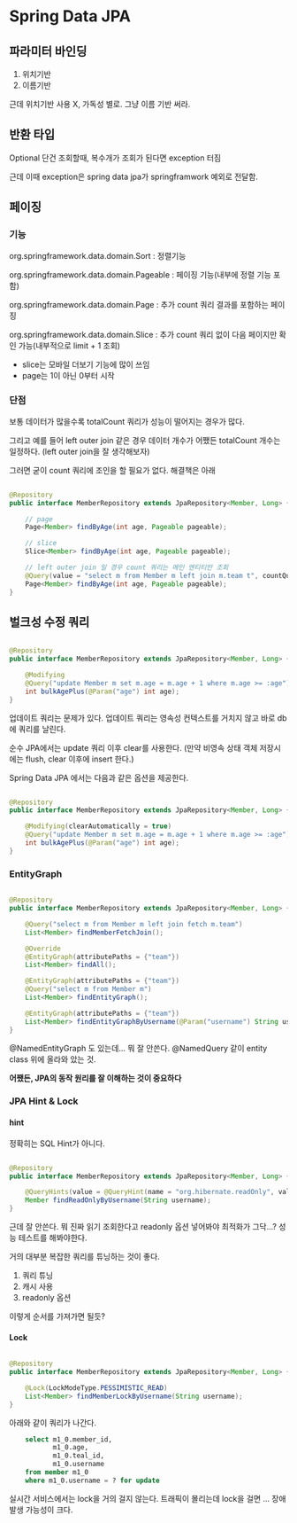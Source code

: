 # Spring Data JPA

## 파라미터 바인딩

1) 위치기반
2) 이름기반

근데 위치기반 사용 X, 가독성 별로. 그냥 이름 기반 써라.

## 반환 타입

Optional<T> 단건 조회할때, 복수개가 조회가 된다면 exception 터짐

근데 이때 exception은 spring data jpa가 springframwork 예외로 전달함.

## 페이징

### 기능

org.springframework.data.domain.Sort : 정렬기능

org.springframework.data.domain.Pageable : 페이징 기능(내부에 정렬 기능 포함)

org.springframework.data.domain.Page : 추가 count 쿼리 결과를 포함하는 페이징

org.springframework.data.domain.Slice : 추가 count 쿼리 없이 다음 페이지만 확인 가능(내부적으로 limit + 1 조회)

* slice는 모바일 더보기 기능에 많이 쓰임
* page는 1이 아닌 0부터 시작

### 단점

보통 데이터가 많을수록 totalCount 쿼리가 성능이 떨어지는 경우가 많다.

그리고 예를 들어 left outer join 같은 경우 데이터 개수가 어쨌든 totalCount 개수는 일정하다. (left outer join을 잘 생각해보자)

그러면 굳이 count 쿼리에 조인을 할 필요가 없다. 해결책은 아래

```java

@Repository
public interface MemberRepository extends JpaRepository<Member, Long> {

    // page
    Page<Member> findByAge(int age, Pageable pageable);

    // slice
    Slice<Member> findByAge(int age, Pageable pageable);

    // left outer join 일 경우 count 쿼리는 메인 엔티티만 조회
    @Query(value = "select m from Member m left join m.team t", countQuery = "select count(m) from Member m")
    Page<Member> findByAge(int age, Pageable pageable);
}

```

## 벌크성 수정 쿼리

```java

@Repository
public interface MemberRepository extends JpaRepository<Member, Long> {

    @Modifying
    @Query("update Member m set m.age = m.age + 1 where m.age >= :age")
    int bulkAgePlus(@Param("age") int age);
}

```

업데이트 쿼리는 문제가 있다. 업데이트 쿼리는 영속성 컨텍스트를 거치지 않고 바로 db에 쿼리를 날린다.

순수 JPA에서는 update 쿼리 이후 clear를 사용한다. (만약 비영속 상태 객체 저장시에는 flush, clear 이후에 insert 한다.)

Spring Data JPA 에서는 다음과 같은 옵션을 제공한다.

```java

@Repository
public interface MemberRepository extends JpaRepository<Member, Long> {

    @Modifying(clearAutomatically = true)
    @Query("update Member m set m.age = m.age + 1 where m.age >= :age")
    int bulkAgePlus(@Param("age") int age);
}

```

### EntityGraph

```java

@Repository
public interface MemberRepository extends JpaRepository<Member, Long> {

    @Query("select m from Member m left join fetch m.team")
    List<Member> findMemberFetchJoin();

    @Override
    @EntityGraph(attributePaths = {"team"})
    List<Member> findAll();

    @EntityGraph(attributePaths = {"team"})
    @Query("select m from Member m")
    List<Member> findEntityGraph();

    @EntityGraph(attributePaths = {"team"})
    List<Member> findEntityGraphByUsername(@Param("username") String username);
}

```

@NamedEntityGraph 도 있는데... 뭐 잘 안쓴다. @NamedQuery 같이 entity class 위에 올라와 았는 것.

**어쨌든, JPA의 동작 원리를 잘 이해하는 것이 중요하다**

### JPA Hint & Lock

#### hint

정확히는 SQL Hint가 아니다.

```java

@Repository
public interface MemberRepository extends JpaRepository<Member, Long> {

    @QueryHints(value = @QueryHint(name = "org.hibernate.readOnly", value = "true"))
    Member findReadOnlyByUsername(String username);
}

```

근데 잘 안쓴다. 뭐 진짜 읽기 조회한다고 readonly 옵션 넣어봐야 최적화가 그닥...? 성능 테스트를 해봐야한다.

거의 대부분 복잡한 쿼리를 튜닝하는 것이 좋다.

1) 쿼리 튜닝
2) 캐시 사용
3) readonly 옵션

이렇게 순서를 가져가면 될듯?

#### Lock

```java

@Repository
public interface MemberRepository extends JpaRepository<Member, Long> {

    @Lock(LockModeType.PESSIMISTIC_READ)
    List<Member> findMemberLockByUsername(String username);
}

```

아래와 같이 쿼리가 나간다.

```sql
    select m1_0.member_id,
           m1_0.age,
           m1_0.teal_id,
           m1_0.username
    from member m1_0
    where m1_0.username = ? for update
```

실시간 서비스에서는 lock을 거의 걸지 않는다. 트래픽이 몰리는데 lock을 걸면 ... 장애 발생 가능성이 크다.

